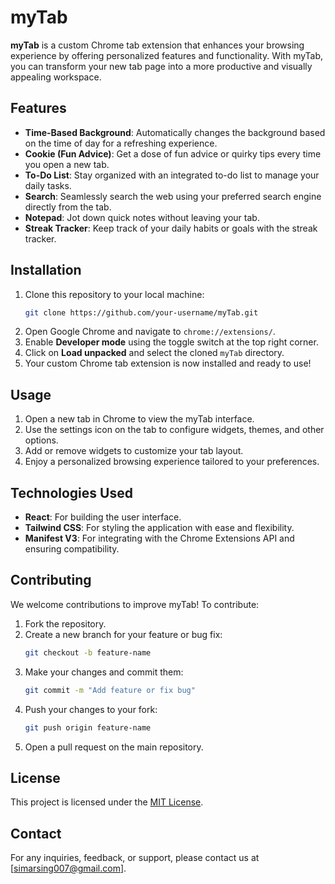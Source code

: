 # myTab

**myTab** is a custom Chrome tab extension that enhances your browsing experience by offering personalized features and functionality. With myTab, you can transform your new tab page into a more productive and visually appealing workspace.

## Features

- **Time-Based Background**: Automatically changes the background based on the time of day for a refreshing experience.
- **Cookie (Fun Advice)**: Get a dose of fun advice or quirky tips every time you open a new tab.
- **To-Do List**: Stay organized with an integrated to-do list to manage your daily tasks.
- **Search**: Seamlessly search the web using your preferred search engine directly from the tab.
- **Notepad**: Jot down quick notes without leaving your tab.
- **Streak Tracker**: Keep track of your daily habits or goals with the streak tracker.

## Installation

1. Clone this repository to your local machine:
   ```bash
   git clone https://github.com/your-username/myTab.git
   ```
2. Open Google Chrome and navigate to `chrome://extensions/`.
3. Enable **Developer mode** using the toggle switch at the top right corner.
4. Click on **Load unpacked** and select the cloned `myTab` directory.
5. Your custom Chrome tab extension is now installed and ready to use!

## Usage

1. Open a new tab in Chrome to view the myTab interface.
2. Use the settings icon on the tab to configure widgets, themes, and other options.
3. Add or remove widgets to customize your tab layout.
4. Enjoy a personalized browsing experience tailored to your preferences.

## Technologies Used

- **React**: For building the user interface.
- **Tailwind CSS**: For styling the application with ease and flexibility.
- **Manifest V3**: For integrating with the Chrome Extensions API and ensuring compatibility.

## Contributing

We welcome contributions to improve myTab! To contribute:

1. Fork the repository.
2. Create a new branch for your feature or bug fix:
   ```bash
   git checkout -b feature-name
   ```
3. Make your changes and commit them:
   ```bash
   git commit -m "Add feature or fix bug"
   ```
4. Push your changes to your fork:
   ```bash
   git push origin feature-name
   ```
5. Open a pull request on the main repository.

## License

This project is licensed under the [MIT License](LICENSE).

## Contact

For any inquiries, feedback, or support, please contact us at [simarsing007@gmail.com].
